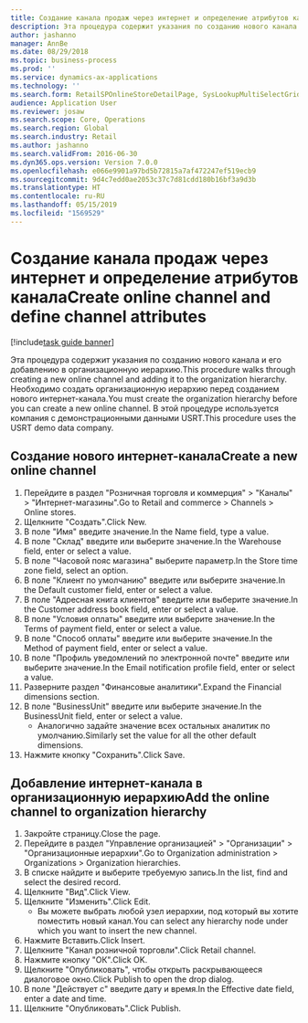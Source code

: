 ```yaml
---
title: Создание канала продаж через интернет и определение атрибутов канала
description: Эта процедура содержит указания по созданию нового канала и его добавлению в организационную иерархию.
author: jashanno
manager: AnnBe
ms.date: 08/29/2018
ms.topic: business-process
ms.prod: ''
ms.service: dynamics-ax-applications
ms.technology: ''
ms.search.form: RetailSPOnlineStoreDetailPage, SysLookupMultiSelectGrid, DimensionLookup, OMHierarchyManager, HierarchyDesigner, OMNodeSelection, HierarchyPublishAndCloseForm
audience: Application User
ms.reviewer: josaw
ms.search.scope: Core, Operations
ms.search.region: Global
ms.search.industry: Retail
ms.author: jashanno
ms.search.validFrom: 2016-06-30
ms.dyn365.ops.version: Version 7.0.0
ms.openlocfilehash: e066e9901a97bd5b72815a7af472247ef519ecb9
ms.sourcegitcommit: 9d4c7edd0ae2053c37c7d81cdd180b16bf3a9d3b
ms.translationtype: HT
ms.contentlocale: ru-RU
ms.lasthandoff: 05/15/2019
ms.locfileid: "1569529"
---
```

# <a name="create-online-channel-and-define-channel-attributes"></a><span data-ttu-id="4ce7f-103">Создание канала продаж через интернет и определение атрибутов канала</span><span class="sxs-lookup"><span data-stu-id="4ce7f-103">Create online channel and define channel attributes</span></span>

[!include[task guide banner](../includes/task-guide-banner.md)]

<span data-ttu-id="4ce7f-104">Эта процедура содержит указания по созданию нового канала и его добавлению в организационную иерархию.</span><span class="sxs-lookup"><span data-stu-id="4ce7f-104">This procedure walks through creating a new online channel and adding it to the organization hierarchy.</span></span> <span data-ttu-id="4ce7f-105">Необходимо создать организационную иерархию перед созданием нового интернет-канала.</span><span class="sxs-lookup"><span data-stu-id="4ce7f-105">You must create the organization hierarchy before you can create a new online channel.</span></span> <span data-ttu-id="4ce7f-106">В этой процедуре используется компания с демонстрационными данными USRT.</span><span class="sxs-lookup"><span data-stu-id="4ce7f-106">This procedure uses the USRT demo data company.</span></span>


## <a name="create-a-new-online-channel"></a><span data-ttu-id="4ce7f-107">Создание нового интернет-канала</span><span class="sxs-lookup"><span data-stu-id="4ce7f-107">Create a new online channel</span></span>
1. <span data-ttu-id="4ce7f-108">Перейдите в раздел "Розничная торговля и коммерция" > "Каналы" > "Интернет-магазины".</span><span class="sxs-lookup"><span data-stu-id="4ce7f-108">Go to Retail and commerce > Channels > Online stores.</span></span>
2. <span data-ttu-id="4ce7f-109">Щелкните "Создать".</span><span class="sxs-lookup"><span data-stu-id="4ce7f-109">Click New.</span></span>
3. <span data-ttu-id="4ce7f-110">В поле "Имя" введите значение.</span><span class="sxs-lookup"><span data-stu-id="4ce7f-110">In the Name field, type a value.</span></span>
4. <span data-ttu-id="4ce7f-111">В поле "Склад" введите или выберите значение.</span><span class="sxs-lookup"><span data-stu-id="4ce7f-111">In the Warehouse field, enter or select a value.</span></span>
5. <span data-ttu-id="4ce7f-112">В поле "Часовой пояс магазина" выберите параметр.</span><span class="sxs-lookup"><span data-stu-id="4ce7f-112">In the Store time zone field, select an option.</span></span>
6. <span data-ttu-id="4ce7f-113">В поле "Клиент по умолчанию" введите или выберите значение.</span><span class="sxs-lookup"><span data-stu-id="4ce7f-113">In the Default customer field, enter or select a value.</span></span>
7. <span data-ttu-id="4ce7f-114">В поле "Адресная книга клиентов" введите или выберите значение.</span><span class="sxs-lookup"><span data-stu-id="4ce7f-114">In the Customer address book field, enter or select a value.</span></span>
8. <span data-ttu-id="4ce7f-115">В поле "Условия оплаты" введите или выберите значение.</span><span class="sxs-lookup"><span data-stu-id="4ce7f-115">In the Terms of payment field, enter or select a value.</span></span>
9. <span data-ttu-id="4ce7f-116">В поле "Способ оплаты" введите или выберите значение.</span><span class="sxs-lookup"><span data-stu-id="4ce7f-116">In the Method of payment field, enter or select a value.</span></span>
10. <span data-ttu-id="4ce7f-117">В поле "Профиль уведомлений по электронной почте" введите или выберите значение.</span><span class="sxs-lookup"><span data-stu-id="4ce7f-117">In the Email notification profile field, enter or select a value.</span></span>
11. <span data-ttu-id="4ce7f-118">Разверните раздел "Финансовые аналитики".</span><span class="sxs-lookup"><span data-stu-id="4ce7f-118">Expand the Financial dimensions section.</span></span>
12. <span data-ttu-id="4ce7f-119">В поле "BusinessUnit" введите или выберите значение.</span><span class="sxs-lookup"><span data-stu-id="4ce7f-119">In the BusinessUnit field, enter or select a value.</span></span>
    * <span data-ttu-id="4ce7f-120">Аналогично задайте значение всех остальных аналитик по умолчанию.</span><span class="sxs-lookup"><span data-stu-id="4ce7f-120">Similarly set the value for all the other default dimensions.</span></span>  
13. <span data-ttu-id="4ce7f-121">Нажмите кнопку "Сохранить".</span><span class="sxs-lookup"><span data-stu-id="4ce7f-121">Click Save.</span></span>

## <a name="add-the-online-channel-to-organization-hierarchy"></a><span data-ttu-id="4ce7f-122">Добавление интернет-канала в организационную иерархию</span><span class="sxs-lookup"><span data-stu-id="4ce7f-122">Add the online channel to organization hierarchy</span></span>
1. <span data-ttu-id="4ce7f-123">Закройте страницу.</span><span class="sxs-lookup"><span data-stu-id="4ce7f-123">Close the page.</span></span>
2. <span data-ttu-id="4ce7f-124">Перейдите в раздел "Управление организацией" > "Организации" > "Организационные иерархии".</span><span class="sxs-lookup"><span data-stu-id="4ce7f-124">Go to Organization administration > Organizations > Organization hierarchies.</span></span>
3. <span data-ttu-id="4ce7f-125">В списке найдите и выберите требуемую запись.</span><span class="sxs-lookup"><span data-stu-id="4ce7f-125">In the list, find and select the desired record.</span></span>
4. <span data-ttu-id="4ce7f-126">Щелкните "Вид".</span><span class="sxs-lookup"><span data-stu-id="4ce7f-126">Click View.</span></span>
5. <span data-ttu-id="4ce7f-127">Щелкните "Изменить".</span><span class="sxs-lookup"><span data-stu-id="4ce7f-127">Click Edit.</span></span>
    * <span data-ttu-id="4ce7f-128">Вы можете выбрать любой узел иерархии, под который вы хотите поместить новый канал.</span><span class="sxs-lookup"><span data-stu-id="4ce7f-128">You can select any hierarchy node under which you want to insert the new channel.</span></span>  
6. <span data-ttu-id="4ce7f-129">Нажмите Вставить.</span><span class="sxs-lookup"><span data-stu-id="4ce7f-129">Click Insert.</span></span>
7. <span data-ttu-id="4ce7f-130">Щелкните "Канал розничной торговли".</span><span class="sxs-lookup"><span data-stu-id="4ce7f-130">Click Retail channel.</span></span>
8. <span data-ttu-id="4ce7f-131">Нажмите кнопку "OК".</span><span class="sxs-lookup"><span data-stu-id="4ce7f-131">Click OK.</span></span>
9. <span data-ttu-id="4ce7f-132">Щелкните "Опубликовать", чтобы открыть раскрывающееся диалоговое окно.</span><span class="sxs-lookup"><span data-stu-id="4ce7f-132">Click Publish to open the drop dialog.</span></span>
10. <span data-ttu-id="4ce7f-133">В поле "Действует с" введите дату и время.</span><span class="sxs-lookup"><span data-stu-id="4ce7f-133">In the Effective date field, enter a date and time.</span></span>
11. <span data-ttu-id="4ce7f-134">Щелкните "Опубликовать".</span><span class="sxs-lookup"><span data-stu-id="4ce7f-134">Click Publish.</span></span>

